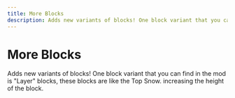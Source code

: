 ```yaml
---
title: More Blocks
description: Adds new variants of blocks! One block variant that you can find in the mod is "Layer" blocks, these blocks are like the Top Snow. increasing the height of the block.
---
```


# More Blocks

Adds new variants of blocks! One block variant that you can find in the mod is "Layer" blocks, these blocks are like the Top Snow. increasing the height of the block.
